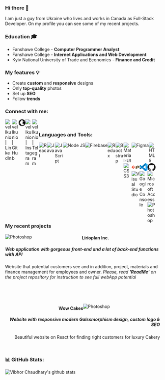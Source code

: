 ### Hi there 👋

I am just a guy from Ukraine who lives and works in Canada as Full-Stack Developer. On my profile you can see some of my recent projects. 

### Education 🎓

* Fanshawe College - **Computer Programmer Analyst**
* Fanshawe College - **Internet Applications and Web Development**
* Kyiv National University of Trade and Economics - **Finance and Credit**

### My features 💡

* Create **custom** and **responsive** designs
* Only **top-quality** photos
* Set up **SEO**
* Follow **trends**

### Connect with me:

[<img align="left" alt="vellkunio | LinkedIn" width="22px" src="https://cdn.jsdelivr.net/npm/simple-icons@v3/icons/linkedin.svg" />][linkedin]
[<img align="left" alt="vellkunio | GitHub" width="22px" src="https://cdn.jsdelivr.net/npm/simple-icons@v3/icons/github.svg" />][github]
[<img align="left" alt="vellkunio | vilkun" width="22px" src="https://raw.githubusercontent.com/iconic/open-iconic/master/svg/globe.svg" />][website]
[<img align="left" alt="vellkunio | Instagram" width="22px" src="https://cdn.jsdelivr.net/npm/simple-icons@v3/icons/instagram.svg" />][instagram]
[<img align="left" alt="vellkunio | Telegram" width="22px" src="https://cdn.jsdelivr.net/npm/simple-icons@v3/icons/telegram.svg" />][telegram]

<br>

### Languages and Tools:
<img align="left" alt="React" width="26px" src="https://user-images.githubusercontent.com/35813564/152400196-205bfc6e-ecc6-438e-a79a-8c1cc57875a1.svg" />
<img align="left" alt="Java" width="26px" src="https://user-images.githubusercontent.com/35813564/152402835-4ef546d6-434a-4206-87c9-93e7c47ec567.svg" />
<img align="left" alt="JavaScript" width="26px" src="https://user-images.githubusercontent.com/35813564/152400608-38edab1d-fc8a-444c-bef8-4ad30ab42512.svg" />
<img align="left" alt="Node JS" height="26px" src="https://user-images.githubusercontent.com/35813564/152400803-cce25eab-7404-4680-8d5a-d84a8bc0f672.svg" />
<img align="left" alt="Firebase" height="26px" src="https://user-images.githubusercontent.com/35813564/152401127-b1fe0b5b-0e19-4ec7-ad4d-86c5aa4b1e72.svg" />
<img align="left" alt="Redux" width="26px" src="https://user-images.githubusercontent.com/35813564/152401354-c1edd48b-a138-40fa-8557-af7944c5b0fb.svg" />
<img align="left" alt="Bootstrap" width="26px" src="https://user-images.githubusercontent.com/35813564/152401717-f366c5e4-c5da-4ec3-a5a7-a355192de7b3.svg" />
<img align="left" alt="Material-UI" width="26px" src="https://user-images.githubusercontent.com/35813564/152401936-13df57f5-3a27-4b25-b3c7-c0dcfe49bbc6.svg" />
<img align="left" alt="Figma" height="26px" src="https://user-images.githubusercontent.com/35813564/152401942-fa1bae7c-610d-47f5-89a7-3fb350110934.svg" />
<img align="left" alt="HTML5" width="26px" src="https://user-images.githubusercontent.com/35813564/152402381-17cb0120-37d3-42f1-a7af-34d01ba45d05.svg" />
<img align="left" alt="CSS3" width="26px" src="https://user-images.githubusercontent.com/35813564/152402500-a5ffb434-70dc-428b-90aa-d7efb4bfce1d.svg" />
<img align="left" alt="Git" width="26px" src="https://raw.githubusercontent.com/github/explore/80688e429a7d4ef2fca1e82350fe8e3517d3494d/topics/git/git.png" />
<img align="left" alt="Visual Studio Code" width="26px" src="https://raw.githubusercontent.com/github/explore/80688e429a7d4ef2fca1e82350fe8e3517d3494d/topics/visual-studio-code/visual-studio-code.png" />
<img align="left" alt="GitHub" width="26px" src="https://raw.githubusercontent.com/github/explore/78df643247d429f6cc873026c0622819ad797942/topics/github/github.png" />
<img align="left" alt="Visual Studio" width="26px" src="https://user-images.githubusercontent.com/35813564/152404652-188fa819-2906-44f2-ad6a-b4fb2a65ebb2.svg" />
<img align="left" alt="Google Console" width="26px" src="https://user-images.githubusercontent.com/35813564/152404663-c1fca666-a496-4151-984d-6cbd43a7e324.svg" />
<img align="left" alt="Microsoft Access" width="26px" src="https://user-images.githubusercontent.com/35813564/152404672-d615e053-6251-421f-97b1-07ea12c94643.svg" />
<img align="left" alt="Photoshop" width="26px" src="https://user-images.githubusercontent.com/35813564/152404678-ec01923a-0520-4584-af78-27e2f5d3fddb.svg" />

<br>
<br>

### My recent projects

[<img align="left" alt="Photoshop" width="250px" src="https://user-images.githubusercontent.com/35813564/152869276-01309cf8-ebb3-43b4-adc4-e93d6d1e4717.png" />](https://github.com/vellkunio/lirioplan-client)

#### Lirioplan Inc.
##### Web application with gorgeous front-end and a lot of back-end functions with API
  Website that potential customers see and in addition, project, materials and finance management for employees and owner. *Please, read **'ReadMe'** on the project repository for instruction to see full webApp potential*
  
<br>
<br>
<br>

[<img align="right" alt="Photoshop" width="250px" src="https://user-images.githubusercontent.com/35813564/152874183-e9dca6c8-7c77-4fad-8baa-793aacbac8c6.png" />](https://github.com/vellkunio/Cakes)

<h4 align="right"> Wow Cakes </h4> 

<h5 align="right">Website with responsive modern Galssmorphism design, custom logo & SEO  </h5>

<p align="right"> Beautiful website on React for finding right customers for luxury Cakery  </p>
  
  
  
  
  
  
  

<!---

### My recent projects

<h4 align="center">Lirioplan Inc.</h4>
<h5 align="center">Project for Tile installation company in Ontario that has gorgeous design that clients see and custom-build back-end functions that are available for employees and management team</h5>




[<img align="center" alt="vellkunio | Telegram" width="45%" height="350px" src="https://user-images.githubusercontent.com/35813564/152409065-30580015-d791-4901-9753-3cd41a767d4a.png" />][LirioplanDesktop]


[<img align="center" alt="vellkunio | Telegram" width="45%" height="400px" src="https://user-images.githubusercontent.com/35813564/152409190-dccecfca-59b6-4f81-80ad-6413d8550643.png" />][LirioplanFunctions]

<br>
<br>
<br>
<br>
<br>
<br>
<br>
<br>

<br>
<br>
<br>
<br>
<br>
<br>
<br>
<br>

--->

<br>

### 📊 GitHub Stats:
![Vibhor Chaudhary's github stats](https://github-readme-stats.vercel.app/api?username=vellkunio&show_icons=true&theme=tokyonight&count_private=true&include_all_commits=true&hide=contribs,issues,stars)




[website]: https://vilkun.software/
[linkedin]: https://www.linkedin.com/in/serhii-vilkun-477015188/
[instagram]: https://www.instagram.com/vellkunio
[github]: https://github.com/vellkunio
[telegram]: https://t.me/vellkunio
[LirioplanDesktop]: https://github.com/vellkunio/lirioplan-client
[LirioplanFunctions]: https://github.com/vellkunio/lirioplan-functions
